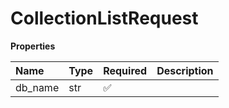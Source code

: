 # CollectionListRequest

**Properties**

| Name    | Type | Required | Description |
| :------ | :--- | :------- | :---------- |
| db_name | str  | ✅       |             |

<!-- This file was generated by liblab | https://liblab.com/ -->
